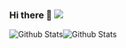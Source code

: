 ### Hi there 👋 ![](https://komarev.com/ghpvc/?username=lukalom)

![Github Stats](https://github-readme-stats.vercel.app/api?username=lukalom&theme=tokyonight)![Github Stats](https://github-readme-stats.vercel.app/api/top-langs/?username=lukalom&layout=compact&theme=tokyonight)
